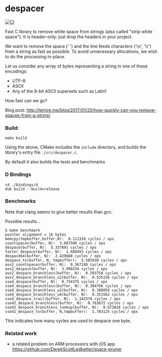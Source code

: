 # despacer
[![CI](https://github.com/lemire/despacer/actions/workflows/CI.yml/badge.svg)](https://github.com/lemire/despacer/actions/workflows/CI.yml)

Fast C library to remove white space from strings (also called "strip white space"). It is header-only: just drop the headers in your project.

We want to remove the space (' ') and the line feeds characters ('\n', '\r') from a string
as fast as possible. To avoid unnecessary allocations, we wish to do the processing in-place.

Let us consider any array of bytes representing a string in one of these encodings:
* UTF-8
* ASCII
* Any of the 8-bit ASCII supersets such as Latin1

How fast can we go?

Blog post:
http://lemire.me/blog/2017/01/20/how-quickly-can-you-remove-spaces-from-a-string/


### Build:

```
make build
```

Using the above, CMake includes the `include` directory, and builds the library's entry file `./src/despacer.c`.

By default it also builds the tests and benchmarks


### D Bindings

```
cd ./bindings/d
dub build --build=release
```


### Benchmarks

Note that clang seems to give better results than gcc.

Possible results...

```
$ make benchmark
pointer alignment = 16 bytes
memcpy(tmpbuffer,buffer,N):  0.111328 cycles / ops
countspaces(buffer, N):  3.687500 cycles / ops
despace(buffer, N):  5.337891 cycles / ops
faster_despace(buffer, N):  1.689453 cycles / ops
despace64(buffer, N):  2.429688 cycles / ops
despace_to(buffer, N, tmpbuffer):  5.585938 cycles / ops
avx2_countspaces(buffer, N):  0.367188 cycles / ops
avx2_despace(buffer, N):  3.990234 cycles / ops
avx2_despace_branchless(buffer, N):  0.593750 cycles / ops
avx2_despace_branchless_u2(buffer, N):  0.535156 cycles / ops
sse4_despace(buffer, N):  0.734375 cycles / ops
sse4_despace_branchless(buffer, N):  0.384766 cycles / ops
sse4_despace_branchless_u2(buffer, N):  0.380859 cycles / ops
sse4_despace_branchless_u4(buffer, N):  0.351562 cycles / ops
sse4_despace_trail(buffer, N):  1.142578 cycles / ops
sse42_despace_branchless(buffer, N):  0.763672 cycles / ops
sse42_despace_branchless_lookup(buffer, N):  0.673828 cycles / ops
sse42_despace_to(buffer, N,tmpbuffer):  1.703125 cycles / ops
```

This indicates how many cycles are used to despace one byte.

### Related work

- a related problem on ARM processors with iOS app https://github.com/DerekScottLedbetter/space-pruner
